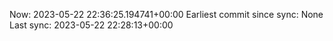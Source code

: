Now: 2023-05-22 22:36:25.194741+00:00 Earliest commit since sync: None Last sync: 2023-05-22 22:28:13+00:00
